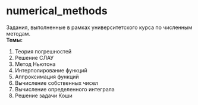 # numerical_methods

Задания, выполненные в рамках университетского курса по численным методам. \
**Темы:**
1. Теория погрешностей
2. Решение СЛАУ
3. Метод Ньютона
4. Интерполирование функций
5. Аппроксимация функций
6. Вычисление собственных чисел
7. Вычисление определенного интеграла
8. Решение задачи Коши
